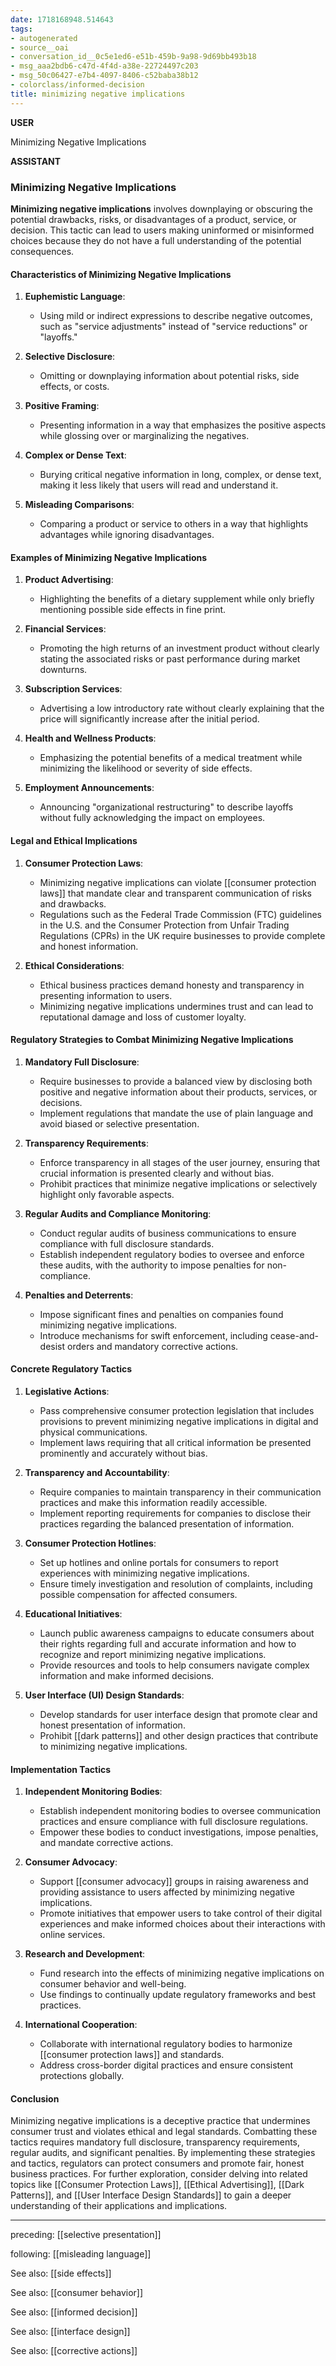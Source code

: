 ```yaml
---
date: 1718168948.514643
tags:
- autogenerated
- source__oai
- conversation_id__0c5e1ed6-e51b-459b-9a98-9d69bb493b18
- msg_aaa2bdb6-c47d-4f4d-a38e-22724497c203
- msg_50c06427-e7b4-4097-8406-c52baba38b12
- colorclass/informed-decision
title: minimizing negative implications
---
```


**USER**

Minimizing Negative Implications


**ASSISTANT**

### Minimizing Negative Implications

**Minimizing negative implications** involves downplaying or obscuring the potential drawbacks, risks, or disadvantages of a product, service, or decision. This tactic can lead to users making uninformed or misinformed choices because they do not have a full understanding of the potential consequences. 

#### Characteristics of Minimizing Negative Implications

1. **Euphemistic Language**:
   - Using mild or indirect expressions to describe negative outcomes, such as "service adjustments" instead of "service reductions" or "layoffs."
   
2. **Selective Disclosure**:
   - Omitting or downplaying information about potential risks, side effects, or costs.
   
3. **Positive Framing**:
   - Presenting information in a way that emphasizes the positive aspects while glossing over or marginalizing the negatives.
   
4. **Complex or Dense Text**:
   - Burying critical negative information in long, complex, or dense text, making it less likely that users will read and understand it.
   
5. **Misleading Comparisons**:
   - Comparing a product or service to others in a way that highlights advantages while ignoring disadvantages.

#### Examples of Minimizing Negative Implications

1. **Product Advertising**:
   - Highlighting the benefits of a dietary supplement while only briefly mentioning possible side effects in fine print.
   
2. **Financial Services**:
   - Promoting the high returns of an investment product without clearly stating the associated risks or past performance during market downturns.
   
3. **Subscription Services**:
   - Advertising a low introductory rate without clearly explaining that the price will significantly increase after the initial period.
   
4. **Health and Wellness Products**:
   - Emphasizing the potential benefits of a medical treatment while minimizing the likelihood or severity of side effects.
   
5. **Employment Announcements**:
   - Announcing "organizational restructuring" to describe layoffs without fully acknowledging the impact on employees.

#### Legal and Ethical Implications

1. **Consumer Protection Laws**:
   - Minimizing negative implications can violate [[consumer protection laws]] that mandate clear and transparent communication of risks and drawbacks.
   - Regulations such as the Federal Trade Commission (FTC) guidelines in the U.S. and the Consumer Protection from Unfair Trading Regulations (CPRs) in the UK require businesses to provide complete and honest information.

2. **Ethical Considerations**:
   - Ethical business practices demand honesty and transparency in presenting information to users.
   - Minimizing negative implications undermines trust and can lead to reputational damage and loss of customer loyalty.

#### Regulatory Strategies to Combat Minimizing Negative Implications

1. **Mandatory Full Disclosure**:
   - Require businesses to provide a balanced view by disclosing both positive and negative information about their products, services, or decisions.
   - Implement regulations that mandate the use of plain language and avoid biased or selective presentation.

2. **Transparency Requirements**:
   - Enforce transparency in all stages of the user journey, ensuring that crucial information is presented clearly and without bias.
   - Prohibit practices that minimize negative implications or selectively highlight only favorable aspects.

3. **Regular Audits and Compliance Monitoring**:
   - Conduct regular audits of business communications to ensure compliance with full disclosure standards.
   - Establish independent regulatory bodies to oversee and enforce these audits, with the authority to impose penalties for non-compliance.

4. **Penalties and Deterrents**:
   - Impose significant fines and penalties on companies found minimizing negative implications.
   - Introduce mechanisms for swift enforcement, including cease-and-desist orders and mandatory corrective actions.

#### Concrete Regulatory Tactics

1. **Legislative Actions**:
   - Pass comprehensive consumer protection legislation that includes provisions to prevent minimizing negative implications in digital and physical communications.
   - Implement laws requiring that all critical information be presented prominently and accurately without bias.

2. **Transparency and Accountability**:
   - Require companies to maintain transparency in their communication practices and make this information readily accessible.
   - Implement reporting requirements for companies to disclose their practices regarding the balanced presentation of information.

3. **Consumer Protection Hotlines**:
   - Set up hotlines and online portals for consumers to report experiences with minimizing negative implications.
   - Ensure timely investigation and resolution of complaints, including possible compensation for affected consumers.

4. **Educational Initiatives**:
   - Launch public awareness campaigns to educate consumers about their rights regarding full and accurate information and how to recognize and report minimizing negative implications.
   - Provide resources and tools to help consumers navigate complex information and make informed decisions.

5. **User Interface (UI) Design Standards**:
   - Develop standards for user interface design that promote clear and honest presentation of information.
   - Prohibit [[dark patterns]] and other design practices that contribute to minimizing negative implications.

#### Implementation Tactics

1. **Independent Monitoring Bodies**:
   - Establish independent monitoring bodies to oversee communication practices and ensure compliance with full disclosure regulations.
   - Empower these bodies to conduct investigations, impose penalties, and mandate corrective actions.

2. **Consumer Advocacy**:
   - Support [[consumer advocacy]] groups in raising awareness and providing assistance to users affected by minimizing negative implications.
   - Promote initiatives that empower users to take control of their digital experiences and make informed choices about their interactions with online services.

3. **Research and Development**:
   - Fund research into the effects of minimizing negative implications on consumer behavior and well-being.
   - Use findings to continually update regulatory frameworks and best practices.

4. **International Cooperation**:
   - Collaborate with international regulatory bodies to harmonize [[consumer protection laws]] and standards.
   - Address cross-border digital practices and ensure consistent protections globally.

#### Conclusion

Minimizing negative implications is a deceptive practice that undermines consumer trust and violates ethical and legal standards. Combatting these tactics requires mandatory full disclosure, transparency requirements, regular audits, and significant penalties. By implementing these strategies and tactics, regulators can protect consumers and promote fair, honest business practices. For further exploration, consider delving into related topics like [[Consumer Protection Laws]], [[Ethical Advertising]], [[Dark Patterns]], and [[User Interface Design Standards]] to gain a deeper understanding of their applications and implications.


---

preceding: [[selective presentation]]  


following: [[misleading language]]

See also: [[side effects]]


See also: [[consumer behavior]]


See also: [[informed decision]]


See also: [[interface design]]


See also: [[corrective actions]]